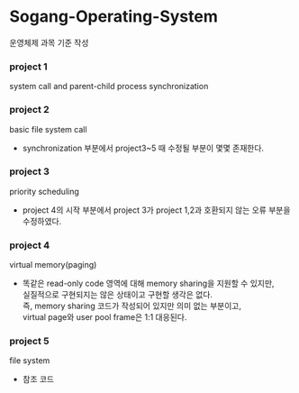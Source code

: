 # Sogang-Operating-System

운영체제 과목 기준 작성

### project 1
system call and parent-child process synchronization

### project 2
basic file system call
- synchronization 부분에서 project3~5 때 수정될 부분이 몇몇 존재한다.

### project 3
priority scheduling
- project 4의 시작 부분에서 project 3가 project 1,2과 호환되지 않는 오류 부분을 수정하였다.

### project 4
virtual memory(paging)
- 똑같은 read-only code 영역에 대해 memory sharing을 지원할 수 있지만,    
  실질적으로 구현되지는 않은 상태이고 구현할 생각은 없다.     
  즉, memory sharing 코드가 작성되어 있지만 의미 없는 부분이고,     
  virtual page와 user pool frame은 1:1 대응된다.

### project 5
file system
- 참조 코드